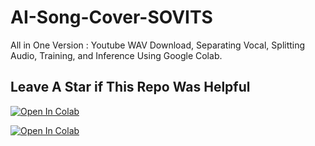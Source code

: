 # AI-Song-Cover-SOVITS
All in One Version : Youtube WAV Download, Separating Vocal, Splitting Audio, Training, and Inference Using Google Colab.
## Leave A Star if This Repo Was Helpful

[![Open In Colab](https://colab.research.google.com/assets/colab-badge.svg)](https://colab.research.google.com/github/deez21q/AI/blob/main/AI_Song_Cover_SOVITS.ipynb)

[![Open In Colab](https://colab.research.google.com/assets/colab-badge.svg)](https://colab.research.google.com/github/deez21q/AI/blob/main/tes.ipynb)
